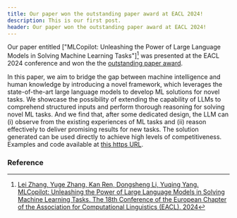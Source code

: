 ```yaml
---
title: Our paper won the outstanding paper award at EACL 2024!
description: This is our first post. 
header: Our paper won the outstanding paper award at EACL 2024!
---
```


Our paper entitled ["MLCopilot: Unleashing the Power of Large Language Models in Solving Machine Learning Tasks"][^1] was presented at the EACL 2024 conference and won the the [outstanding paper award](https://2024.eacl.org/program/best-paper/).

In this paper, we aim to bridge the gap between machine intelligence and human knowledge by introducing a novel framework, which leverages the state-of-the-art large language models to develop ML solutions for novel tasks. We showcase the possibility of extending the capability of LLMs to comprehend structured inputs and perform thorough reasoning for solving novel ML tasks. And we find that, after some dedicated design, the LLM can (i) observe from the existing experiences of ML tasks and (ii) reason effectively to deliver promising results for new tasks. The solution generated can be used directly to achieve high levels of competitiveness. Examples and code available at [this https URL](https://github.com/microsoft/CoML).

### Reference

[^1]: [Lei Zhang, Yuge Zhang, Kan Ren, Dongsheng Li, Yuqing Yang. MLCopilot: Unleashing the Power of Large Language Models in Solving Machine Learning Tasks.
The 18th Conference of the European Chapter of the Association for Computational Linguistics (EACL). 2024](https://aclanthology.org/2024.eacl-long.179/)
